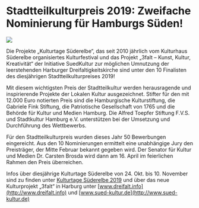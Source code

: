 # Stadtteilkulturpreis 2019: Zweifache Nominierung für Hamburgs Süden!  

![](/img/suedlogo-Stadtteilpreis19.jpg)

Die Projekte „Kulturtage Süderelbe“, das seit 2010 jährlich vom  Kulturhaus Süderelbe organisiertes Kulturfestival
und das Projekt „3falt – Kunst, Kultur, Kreativität“ der Initiative SuedKultur zur möglichen Umnutzung der leerstehenden
Harburger Dreifaltigkeitskirche sind unter den 10 Finalisten des diesjährigen Stadtteilkulturpreises 2019!

Mit diesem wichtigsten Preis der Stadtteilkultur werden herausragende und inspirierende Projekte der Lokalen Kultur ausgezeichnet.
Stifter für den mit 12.000 Euro notierten Preis sind die Hamburgische Kulturstiftung, die Gabriele Fink Stiftung,
die Patriotische Gesellschaft von 1765 und die Behörde für Kultur und Medien Hamburg.
Die Alfred Toepfer Stiftung F.V.S. und Stadtkultur Hamburg e.V. unterstützen bei der Umsetzung und Durchführung des Wettbewerbs.

Für den Stadtteilkulturpreis wurden dieses Jahr 50 Bewerbungen eingereicht. Aus den 10 Nominierungen ermittelt eine unabhängige
Jury den Preisträger, der Mitte Februar bekannt gegeben wird. Der Senator für Kultur und Medien Dr. Carsten Brosda wird
dann am 16. April im feierlichen Rahmen den Preis überreichen. 

Infos über diesjährige Kulturtage Süderelbe von 24. Okt. bis 10. November sind zu finden unter [Kulturtage Süderelbe 2019](/kulturtage.html) 
und über das neue Kulturprojekt „3falt“ in Harburg unter [www.dreifalt.info](http://www.dreifalt.info) und
[www.sued-kultur.de](http://www.sued-kultur.de)

 

